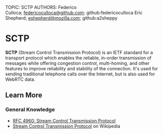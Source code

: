 TOPIC: SCTP
AUTHORS: Federico Culloca; federicoculloca@github.com; github:federicoculloca
         Eric Shepherd; eshepherd@mozilla.com; github:a2sheppy

# SCTP

**SCTP** (Stream Control Transmission Protocol) is an IETF standard for a transport
protocol which enables the reliable, in-order transmission of messages while offering
congestion control, multi-homing, and other features to improve reliability and
stability of the connection. It's used for sending traditional telephone calls over the
Internet, but is also used for WebRTC data.

## Learn More

### General Knowledge

- [RFC 4960: Stream Control Transmission Protocol](https://tools.ietf.org/html/rfc4960)
- [Stream Control Transmission Protocol](https://en.wikipedia.org/wiki/Stream%20Control%20Transmission%20Protocol)
on Wikipedia
